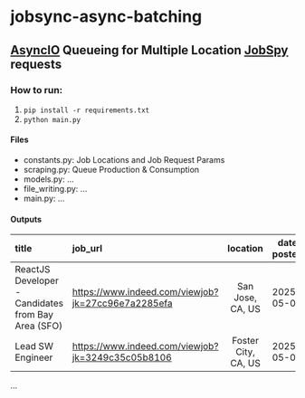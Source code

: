 # jobsync-async-batching

## [AsyncIO](https://docs.python.org/3/library/asyncio.html) Queueing for Multiple Location [JobSpy](https://github.com/speedyapply/JobSpy) requests

### How to run:
1) `pip install -r requirements.txt`
2) `python main.py`

#### Files
* constants.py: Job Locations and Job Request Params
* scraping.py: Queue Production & Consumption
* models.py: ...
* file_writing.py: ...
* main.py: ...

#### Outputs
| title | job_url   | location    | date posted    | num_employees | job_url_direct |
|:------|:---------|:-----------:|-----------------|:-------------:|---------------:|
| ReactJS Developer - Candidates from Bay Area (SFO)  |https://www.indeed.com/viewjob?jk=27cc96e7a2285efa| San Jose, CA, US      |  2025-05-03               |    11-50           | http://www.indeed.com/job/reactjs-developer-candidates-bay-area-sfo-27cc96e7a2285efa    |
| Lead SW Engineer    |  https://www.indeed.com/viewjob?jk=3249c35c05b8106  |   Foster City, CA, US       |   2025-05-02   |  10,000+   |   https://jobs.smartrecruiters.com/Visa/744000057343243-lead-sw-engineer        |
...
